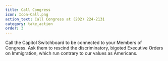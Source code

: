 ```yaml
---
title: Call Congress
icon: Icon-Call.png
action_text: Call Congress at (202) 224-2131
category: take_action
order: 3
---
```


Call the Capitol Switchboard to be connected to your Members of Congress. Ask them to rescind the discriminatory, bigoted Executive Orders on Immigration, which run contrary to our values as Americans.
